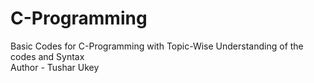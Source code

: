 # C-Programming

Basic Codes for C-Programming with Topic-Wise Understanding of the codes and Syntax
<br>
Author - Tushar Ukey
